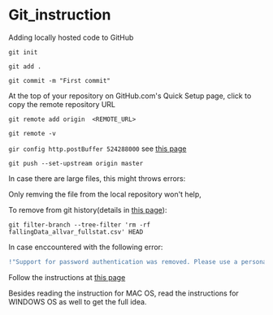 # Git_instruction

Adding locally hosted code to GitHub

`git init`

`git add .`

`git commit -m "First commit"`

At the top of your repository on GitHub.com's Quick Setup page, click  to copy the remote repository URL

`git remote add origin  <REMOTE_URL>`

`git remote -v`

`gir config http.postBuffer 524288000` see [this page](https://stackoverflow.com/questions/15240815/git-fatal-the-remote-end-hung-up-unexpectedly/)

`git push --set-upstream origin master`

In case there are large files, this might throws errors: 

Only remving the file from the local repository won't help, 

To remove from git history(details in [this page](https://stackoverflow.com/questions/33360043/git-error-need-to-remove-large-file/)):

`git filter-branch --tree-filter 'rm -rf fallingData_allvar_fullstat.csv' HEAD`

In case enccountered with the following error:

```diff
!"Support for password authentication was removed. Please use a personal access token instead."
```

Follow the instructions at [this page](https://stackoverflow.com/questions/68775869/message-support-for-password-authentication-was-removed-please-use-a-personal/)

Besides reading the instruction for MAC OS, read the instructions for WINDOWS OS as well to get the full idea.
